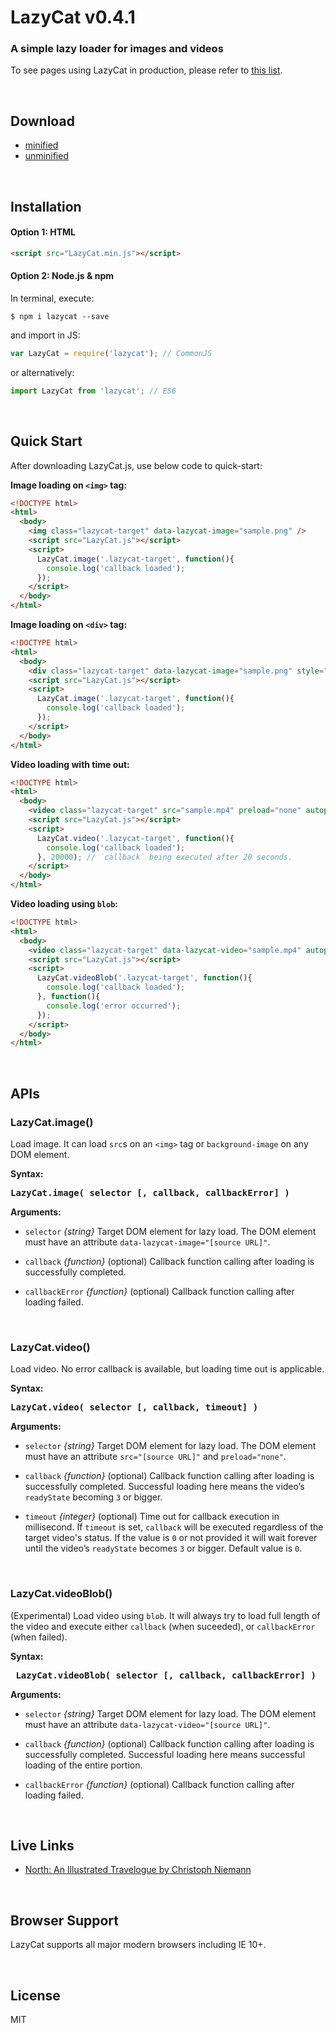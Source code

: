 # LazyCat v0.4.1

### A simple lazy loader for images and videos

To see pages using LazyCat in production, please refer to [this list](#live-links).

<br>

## Download

- [minified](https://raw.githubusercontent.com/cy-park/LazyCat/master/dist/LazyCat.min.js)
- [unminified](https://raw.githubusercontent.com/cy-park/LazyCat/master/src/LazyCat.js)

<br>

## Installation

#### Option 1: HTML

```html
<script src="LazyCat.min.js"></script>
```

#### Option 2: Node.js & npm

In terminal, execute:

```shell
$ npm i lazycat --save
```

and import in JS:

```js
var LazyCat = require('lazycat'); // CommonJS
```

or alternatively:

```js
import LazyCat from 'lazycat'; // ES6
```

<br>

## Quick Start

After downloading LazyCat.js, use below code to quick-start:

**Image loading on `<img>` tag:**

```html
<!DOCTYPE html>
<html>
  <body>
    <img class="lazycat-target" data-lazycat-image="sample.png" />
    <script src="LazyCat.js"></script>
    <script>
      LazyCat.image('.lazycat-target', function(){
        console.log('callback loaded');
      });
    </script>
  </body>
</html>
```

**Image loading on `<div>` tag:**

```html
<!DOCTYPE html>
<html>
  <body>
    <div class="lazycat-target" data-lazycat-image="sample.png" style="width:80%;height:80vh"></div>
    <script src="LazyCat.js"></script>
    <script>
      LazyCat.image('.lazycat-target', function(){
        console.log('callback loaded');
      });
    </script>
  </body>
</html>
```

**Video loading with time out:**

```html
<!DOCTYPE html>
<html>
  <body>
    <video class="lazycat-target" src="sample.mp4" preload="none" autoplay loop></video>
    <script src="LazyCat.js"></script>
    <script>
      LazyCat.video('.lazycat-target', function(){
        console.log('callback loaded');
      }, 20000); // `callback` being executed after 20 seconds.
    </script>
  </body>
</html>
```

**Video loading using `blob`:**

```html
<!DOCTYPE html>
<html>
  <body>
    <video class="lazycat-target" data-lazycat-video="sample.mp4" autoplay loop></video>
    <script src="LazyCat.js"></script>
    <script>
      LazyCat.videoBlob('.lazycat-target', function(){
        console.log('callback loaded');
      }, function(){
        console.log('error occurred');
      });
    </script>
  </body>
</html>
```

<br>

## APIs

### LazyCat.image()

Load image. It can load `src`s on an `<img>` tag or `background-image` on any DOM element.

**Syntax:**

<pre>
<b>LazyCat.image( selector [, callback, callbackError] )</b>
</pre>

**Arguments:**

- `selector` *{string}* Target DOM element for lazy load. The DOM element must have an attribute `data-lazycat-image="[source URL]"`. 

- `callback` *{function}* (optional) Callback function calling after loading is successfully completed.

- `callbackError` *{function}* (optional) Callback function calling after loading failed.

<br>

### LazyCat.video()

Load video. No error callback is available, but loading time out is applicable.

**Syntax:**

<pre>
<b>LazyCat.video( selector [, callback, timeout] )</b>
</pre>

**Arguments:**

- `selector` *{string}* Target DOM element for lazy load. The DOM element must have an attribute `src="[source URL]"` and `preload="none"`.

- `callback` *{function}* (optional) Callback function calling after loading is successfully completed. Successful loading here means the video’s `readyState` becoming `3` or bigger.

- `timeout` *{integer}* (optional) Time out for callback execution in millisecond. If `timeout` is set, `callback` will be executed regardless of the target video's status. If the value is `0` or not provided it will wait forever until the video’s `readyState` becomes `3` or bigger. Default value is `0`.

<br>

### LazyCat.videoBlob()

(Experimental) Load video using `blob`. It will always try to load full length of the video and execute either `callback` (when suceeded), or `callbackError` (when failed).

**Syntax:**

<pre>
<b> LazyCat.videoBlob( selector [, callback, callbackError] )</b>
</pre>

**Arguments:**

- `selector` *{string}* Target DOM element for lazy load. The DOM element must have an attribute `data-lazycat-video="[source URL]"`.

- `callback` *{function}* (optional) Callback function calling after loading is successfully completed. Successful loading here means successful loading of the entire portion.

- `callbackError` *{function}* (optional) Callback function calling after loading failed.

<br>

## Live Links

- [North: An Illustrated Travelogue by Christoph Niemann](http://www.nationalgeographic.com/travel/destinations/europe/norway/christoph-niemann-artist-trip-svalbard-norway/)

<br>

## Browser Support

LazyCat supports all major modern browsers including IE 10+.

<br>

## License

MIT
